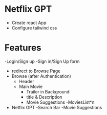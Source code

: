 # Netflix GPT

- Create react App
- Configure tailwind css

# Features

-Login/Sign up
-Sign in/Sign Up form

- redirect to Browse Page
- Browse (after Authentication)
  - Header
  - Main Movie
    - Trailer in Background
    - title & Description
    - Movie Suggestions
      -MoviesList\*n
- Netflix GPT
  -Search Bar
  -Movie Suggestions
